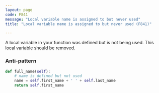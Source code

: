 ```yaml
---
layout: page
code: F841
message: "Local variable name is assigned to but never used"
title: "Local variable name is assigned to but never used (F841)"

---
```


A local variable in your function was defined but is not being used. This local variable should be removed.

### Anti-pattern

```python
def full_name(self):
    # name is defined but not used
    name = self.first_name + ' ' + self.last_name
    return self.first_name
```
